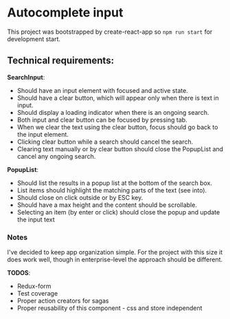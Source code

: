 # Autocomplete input

This project was bootstrapped by create-react-app so
`npm run start` for development start.

## Technical requirements:

**SearchInput**:
- Should have an input element with focused and active state.
- Should have a clear button, which will appear only when there is text in input.
- Should display a loading indicator when there is an ongoing search.
- Both input and clear button can be focused by pressing tab.
- When we clear the text using the clear button, focus should go back to the input element.
- Clicking clear button while a search should cancel the search.
- Clearing text manually or by clear button should close the PopupList and cancel any ongoing search.

**PopupList**:
- Should list the results in a popup list at the bottom of the search box.
- List items should highlight the matching parts of the text (see into).
- Should close on click outside or by ESC key.
- Should have a max height and the content should be scrollable.
- Selecting an item (by enter or click) should close the popup and update the input text

### Notes

I've decided to keep app organization simple.
For the project with this size it does work well, though in enterprise-level the approach should be different.

**TODOS**:
- Redux-form
- Test coverage
- Proper action creators for sagas
- Proper reusability of this component - css and store independent